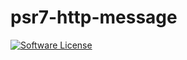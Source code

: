 # psr7-http-message


[![Software License](https://img.shields.io/badge/license-MIT-brightgreen.svg?style=flat-square)](LICENSE.md)